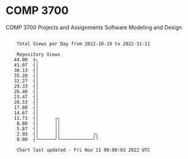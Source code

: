 # COMP 3700
COMP 3700 Projects and Assignments
Software Modeling and Design

```

    Total Views per Day from 2022-10-19 to 2022-11-11

    Repository Views
   44.00  ┼╮
   41.07  ┤│
   38.13  ┤│
   35.20  ┤│
   32.27  ┤│
   29.33  ┤│
   26.40  ┤│
   23.47  ┤│
   20.53  ┤│
   17.60  ┤│
   14.67  ┤│
   11.73  ┤│      ╭╮
    8.80  ┤│      ││
    5.87  ┤│      ││
    2.93  ┤│      ││            ╭╮
    0.00  ┤╰──────╯╰────────────╯╰

    Chart last updated - Fri Nov 11 00:00:03 2022 UTC
    
```
